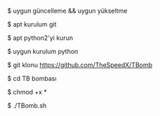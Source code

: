 $ uygun güncelleme && uygun yükseltme

$ apt kurulum git

$ apt python2'yi kurun

$ uygun kurulum python

$ git klonu https://github.com/TheSpeedX/TBomb

$ cd TB bombası

$ chmod +x *

$ ./TBomb.sh

